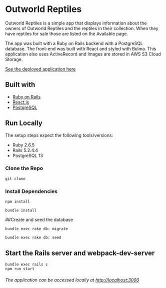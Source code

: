# Outworld Reptiles

Outworld Reptiles is a simple app that displays information about the owners of Outworld Reptiles and the reptiles in their collection. When they have reptiles for sale those are listed on the Available page.

The app was built with a Ruby on Rails backend with a PostgreSQL database. The front-end was built with React and styled with Bulma. This application also uses ActiveRecord and Images are stored in AWS S3 Cloud Storage.

[See the deployed application here](https://outworld-reptiles.com)

## Built with
- [Ruby on Rails](https://guides.rubyonrails.org/v5.2/)
- [React.js](https://reactjs.org/docs/getting-started.html)
- [PostgreSQL](https://www.postgresql.org/docs/13/index.html)


## Run Locally
The setup steps expect the following tools/versions:
- Ruby 2.6.5
- Rails 5.2.4.4
- PostgreSQL 13

### Clone the Repo
```
git clone 
```

### Install Dependencies
```
npm install 
```
```
bundle install 
```

##Create and seed the database
```
bundle exec rake db: migrate
```
```
bundle exec rake db: seed
```

## Start the Rails server and webpack-dev-server
```
bundle exec rails s
npm run start
```

###### The application can be accessed locally at <http://localhost:3000>